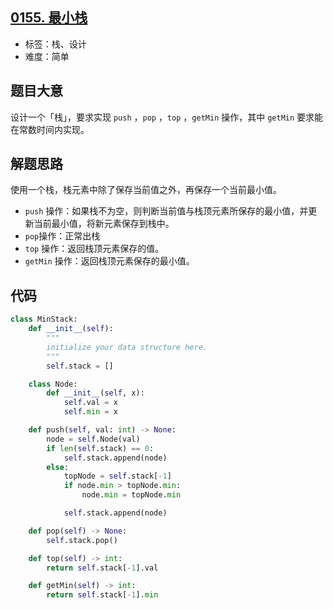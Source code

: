 ## [0155. 最小栈](https://leetcode-cn.com/problems/min-stack/)

- 标签：栈、设计
- 难度：简单

## 题目大意

设计一个「栈」，要求实现  `push` ，`pop` ，`top` ，`getMin` 操作，其中 `getMin` 要求能在常数时间内实现。

## 解题思路

使用一个栈，栈元素中除了保存当前值之外，再保存一个当前最小值。

-  `push` 操作：如果栈不为空，则判断当前值与栈顶元素所保存的最小值，并更新当前最小值，将新元素保存到栈中。
- `pop`操作：正常出栈
- `top` 操作：返回栈顶元素保存的值。
- `getMin` 操作：返回栈顶元素保存的最小值。

## 代码

```Python
class MinStack:
    def __init__(self):
        """
        initialize your data structure here.
        """
        self.stack = []

    class Node:
        def __init__(self, x):
            self.val = x
            self.min = x

    def push(self, val: int) -> None:
        node = self.Node(val)
        if len(self.stack) == 0:
            self.stack.append(node)
        else:
            topNode = self.stack[-1]
            if node.min > topNode.min:
                node.min = topNode.min

            self.stack.append(node)

    def pop(self) -> None:
        self.stack.pop()

    def top(self) -> int:
        return self.stack[-1].val

    def getMin(self) -> int:
        return self.stack[-1].min
```

